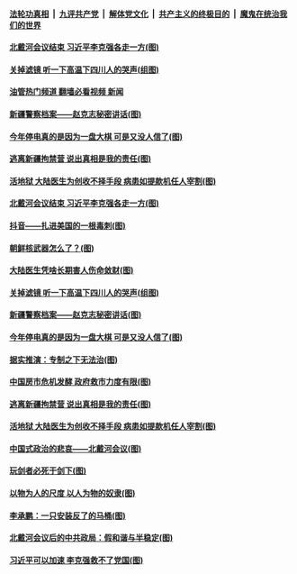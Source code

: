 ####  [法轮功真相](../../../../basic/blob/master/README.md?t=08241901) &nbsp;|&nbsp; [九评共产党](../../../../9ping.md/blob/master/README.md?t=08241901) &nbsp;|&nbsp; [解体党文化](../../../../jtdwh.md/blob/master/README.md?t=08241901)  &nbsp;|&nbsp; [共产主义的终极目的](../../../../gczydzjmd.md/blob/master/README.md?t=08241901) &nbsp;|&nbsp; [魔鬼在统治我们的世界](../../../../mgztzwmdsj.md/blob/master/README.md?t=08241901) 

#### [北戴河会议结束 习近平李克强各走一方(图)](../pages/p4/1015020.md?t=08241901) 

#### [关掉滤镜 听一下高温下四川人的哭声(组图)](../pages/p4/1015021.md?t=08241901) 

#### [油管热门频道 翻墙必看视频 新闻](http://45.76.130.85:81/youtube.html?08241901)

#### [新疆警察档案——赵克志秘密讲话(图)](../pages/p4/1014907.md?t=08241901) 

#### [今年停电真的是因为一盘大棋 可是又没人信了(图)](../pages/p4/1014908.md?t=08241901) 

#### [逃离新疆拘禁营 说出真相是我的责任(图)](../pages/p4/1014920.md?t=08241901) 

#### [活地狱 大陆﻿医生为创收不择手段 病患如提款机任人宰割(图)](../pages/p4/1014914.md?t=08241901) 


#### [北戴河会议结束 习近平李克强各走一方(图)](../pages/p4/1015020.md?t=08241901) 

#### [抖音——扎进美国的一根毒刺(图)](../pages/p4/1015031.md?t=08241901) 

#### [朝鲜核武器怎么了？(图)](../pages/p4/1015027.md?t=08241901) 

#### [大陆医生凭啥长期害人伤命敛财(图)](../pages/p4/1015029.md?t=08241901) 

#### [关掉滤镜 听一下高温下四川人的哭声(组图)](../pages/p4/1015021.md?t=08241901) 

#### [新疆警察档案——赵克志秘密讲话(图)](../pages/p4/1014907.md?t=08241901) 

#### [今年停电真的是因为一盘大棋 可是又没人信了(图)](../pages/p4/1014908.md?t=08241901) 

#### [据实推演：专制之下无法治(图)](../pages/p4/1014922.md?t=08241901) 

#### [中国房市危机发酵 政府救市力度有限(图)](../pages/p4/1014921.md?t=08241901) 

#### [逃离新疆拘禁营 说出真相是我的责任(图)](../pages/p4/1014920.md?t=08241901) 

#### [活地狱 大陆﻿医生为创收不择手段 病患如提款机任人宰割(图)](../pages/p4/1014914.md?t=08241901) 


#### [中国式政治的悲哀——北戴河会议(图)](../pages/p4/1014832.md?t=08241901) 

#### [玩剑者必死于剑下(图)](../pages/p4/1014827.md?t=08241901) 

#### [以物为人的尺度 以人为物的奴隶(图)](../pages/p4/1014831.md?t=08241901) 

#### [李承鹏：一只安装反了的马桶(图)](../pages/p4/1014829.md?t=08241901) 


#### [北戴河会议后的中共政局：假和谐与半稳定(图)](../pages/p4/1014788.md?t=08241901) 

#### [习近平可以加速 李克强救不了党国(图)](../pages/p4/1014776.md?t=08241901) 

<img src='http://gfw-breaker.win/goodnews/indexes/p4.md' width='0px' height='0px'/>
